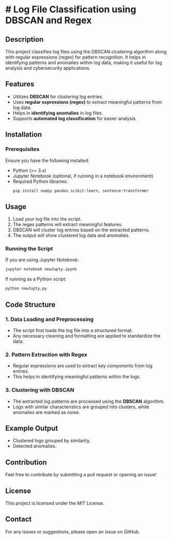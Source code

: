 # # Log File Classification using DBSCAN and Regex

## Description
This project classifies log files using the DBSCAN clustering algorithm along with regular expressions (regex) for pattern recognition. It helps in identifying patterns and anomalies within log data, making it useful for log analysis and cybersecurity applications.

## Features
- Utilizes **DBSCAN** for clustering log entries.
- Uses **regular expressions (regex)** to extract meaningful patterns from log data.
- Helps in **identifying anomalies** in log files.
- Supports **automated log classification** for easier analysis.

## Installation
### Prerequisites
Ensure you have the following installed:
- Python (>= 3.x)
- Jupyter Notebook (optional, if running in a notebook environment)
- Required Python libraries:
  ```sh
  pip install numpy pandas scikit-learn, sentence-transformer
  ```

## Usage
1. Load your log file into the script.
2. The regex patterns will extract meaningful features.
3. DBSCAN will cluster log entries based on the extracted patterns.
4. The output will show clustered log data and anomalies.

### Running the Script
If you are using Jupyter Notebook:
```sh
jupyter notebook newJupty.ipynb
```
If running as a Python script:
```sh
python newJupty.py
```

## Code Structure
### 1. Data Loading and Preprocessing
- The script first loads the log file into a structured format.
- Any necessary cleaning and formatting are applied to standardize the data.

### 2. Pattern Extraction with Regex
- Regular expressions are used to extract key components from log entries.
- This helps in identifying meaningful patterns within the logs.

### 3. Clustering with DBSCAN
- The extracted log patterns are processed using the **DBSCAN** algorithm.
- Logs with similar characteristics are grouped into clusters, while anomalies are marked as noise.

## Example Output
- Clustered logs grouped by similarity.
- Detected anomalies.

## Contribution
Feel free to contribute by submitting a pull request or opening an issue!

## License
This project is licensed under the MIT License.

## Contact
For any issues or suggestions, please open an issue on GitHub.

